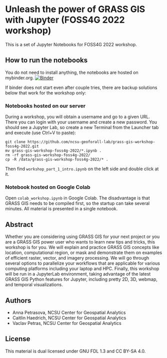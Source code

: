 # Unleash the power of GRASS GIS with Jupyter (FOSS4G 2022 workshop)



This is a set of Jupyter Notebooks for FOSS4G 2022 workshop. 

## How to run the notebooks
You do not need to install anything, the notebooks are hosted on mybinder.org.
[![Binder](https://mybinder.org/badge_logo.svg)](https://mybinder.org/v2/gh/ncsu-geoforall-lab/grass-gis-workshop-foss4g-2022/main?urlpath=lab%2Ftree%2Fworkshop_part_1_intro.ipynb)

If binder does not start even after couple tries, there are backup solutions below that work for the workshop only:

### Notebooks hosted on our server
During a workshop, you will obtain a username and go to a given URL.
There you can login with your username and create a new password.
You should see a Jupyter Lab, so create a new Terminal from the Launcher tab and execute (use Ctrl+V to paste):

    git clone https://github.com/ncsu-geoforall-lab/grass-gis-workshop-foss4g-2022.git
    mv grass-gis-workshop-foss4g-2022/*.ipynb .
    rm -rf grass-gis-workshop-foss4g-2022/
    cp -R /data/grass-gis-workshop-foss4g-2022/* .
    
Then find `workshop_part_1_intro.ipynb` on the left side and double click at it.

### Notebook hosted on Google Colab
Open `colab_workshop.ipynb` in Google Colab.
The disadvantage is that GRASS GIS needs to be compiled first,
 so the startup can take several minutes. All material is presented in a single notebook.

## Abstract
Whether you are considering using GRASS GIS for your next project or you are a GRASS GIS power user who wants to learn new tips and tricks, this workshop is for you. We will explain and practice GRASS GIS concepts like location, computational region, or mask and demonstrate them on examples of efficient raster, vector, and imagery processing. We will go through several options to parallelize your workflows that are applicable for various computing platforms including your laptop and HPC. Finally, this workshop will be run in a JupyterLab environment, taking advantage of the latest GRASS GIS Python features for Jupyter, including pretty 2D, 3D, webmap, and temporal visualizations.

## Authors

* Anna Petrasova, NCSU Center for Geospatial Analytics
* Caitlin Haedrich, NCSU Center for Geospatial Analytics
* Vaclav Petras, NCSU Center for Geospatial Analytics

## License

This material is dual licensed under GNU FDL 1.3 and CC BY-SA 4.0.

